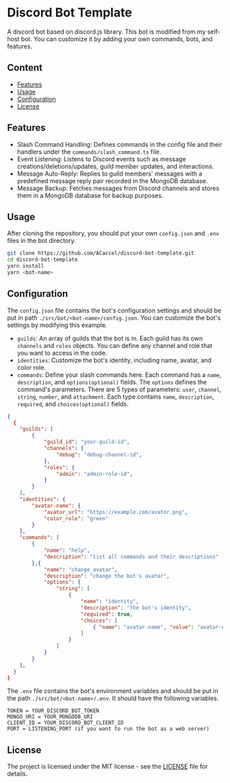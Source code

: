 # Discord Bot Template

A discord bot based on discord.js library. This bot is modified from my self-host bot. You can customize it by adding your own commands, bots, and features.

## Content

- [Features](#features)
- [Usage](#usage)
- [Configuration](#configuration)
- [License](#license)

## Features

- Slash Command Handling: Defines commands in the config file and their handlers under the `commands/slash_command.ts` file.
- Event Listening: Listens to Discord events such as message creations/deletions/updates, guild member updates, and interactions.
- Message Auto-Reply: Replies to guild members' messages with a predefined message reply pair recorded in the MongoDB database.
- Message Backup: Fetches messages from Discord channels and stores them in a MongoDB database for backup purposes.

## Usage

After cloning the repository, you should put your own `config.json` and `.env` files in the bot directory.

```bash
git clone https://github.com/ACaccel/discord-bot-template.git
cd discord-bot-template
yarn install
yarn <bot-name>
```

## Configuration

The `config.json` file contains the bot's configuration settings and should be put in path `./src/bot/<bot-name>/config.json`. You can customize the bot's settings by modifying this example.

- `guilds`: An array of guilds that the bot is in. Each guild has its own `channels` and `roles` objects. You can define any channel and role that you want to access in the code.
- `identities`: Customize the bot's identity, including name, avatar, and color role.
- `commands`: Define your slash commands here. Each command has a `name`, `description`, and `options(optional)` fields. The `options` defines the command's parameters. There are 5 types of parameters: `user`, `channel`, `string`, `number`, and `attachment`. Each type contains `name`, `description`, `required`, and `choices(optional)` fields.

```json
{
  {
    "guilds": [
        {
            "guild_id": "your-guild-id",
            "channels": {
                "debug": "debug-channel-id",
            },
            "roles": {
                "admin": "admin-role-id",
            }
        }
    ],
    "identities": {
        "avatar-name": {
            "avator_url": "https://example.com/avator.png",
            "color_role": "green"
        }
    },
    "commands": [
        {
            "name": "help",
            "description": "list all commands and their descriptions"
        },{
            "name": "change_avatar",
            "description": "change the bot's avatar",
            "options": {
                "string": [
                    {
                        "name": "identity",
                        "description": "the bot's identity",
                        "required": true,
                        "choices": [
                            { "name": "avatar-name", "value": "avatar-name" },
                        ]
                    }
                ]
            }
        }
    ],
  }
}
```

The `.env` file contains the bot's environment variables and should be put in the path `./src/bot/<bot-name>/.env`. It should have the following variables.

```env
TOKEN = YOUR_DISCORD_BOT_TOKEN
MONGO_URI = YOUR_MONGODB_URI
CLIENT_ID = YOUR_DISCORD_BOT_CLIENT_ID
PORT = LISTENING_PORT (if you want to run the bot as a web server)
```

## License

The project is licensed under the MIT license - see the [LICENSE](LICENSE) file for details.